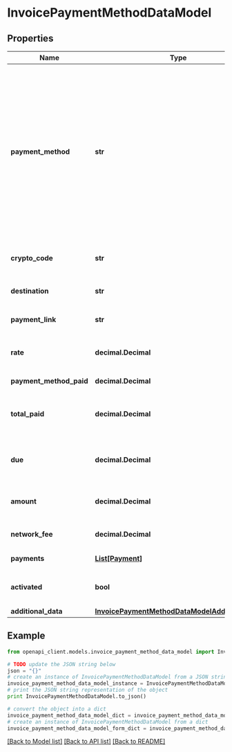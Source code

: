# InvoicePaymentMethodDataModel


## Properties
Name | Type | Description | Notes
------------ | ------------- | ------------- | -------------
**payment_method** | **str** | Payment method IDs are a combination of crypto code and payment type. Available payment method IDs for Bitcoin are:   - &#x60;\&quot;BTC-OnChain\&quot;&#x60; (with the equivalent of &#x60;\&quot;BTC\&quot;&#x60;)    -&#x60;\&quot;BTC-LightningLike\&quot;&#x60;: Any supported LN-based payment method (Lightning or LNURL)    - &#x60;\&quot;BTC-LightningNetwork\&quot;&#x60;: Lightning    - &#x60;\&quot;BTC-LNURLPAY\&quot;&#x60;: LNURL        Note: Separator can be either &#x60;-&#x60; or &#x60;_&#x60;. | [optional] 
**crypto_code** | **str** | Crypto code of the payment method (e.g., \&quot;BTC\&quot; or \&quot;LTC\&quot;) | [optional] 
**destination** | **str** | The destination the payment must be made to | [optional] 
**payment_link** | **str** | A payment link that helps pay to the payment destination | [optional] 
**rate** | **decimal.Decimal** | The rate between this payment method&#39;s currency and the invoice currency | [optional] 
**payment_method_paid** | **decimal.Decimal** | The amount paid by this payment method | [optional] 
**total_paid** | **decimal.Decimal** | The total amount paid by all payment methods to the invoice, converted to this payment method&#39;s currency | [optional] 
**due** | **decimal.Decimal** | The total amount left to be paid, converted to this payment method&#39;s currency (will be negative if overpaid) | [optional] 
**amount** | **decimal.Decimal** | The invoice amount, converted to this payment method&#39;s currency | [optional] 
**network_fee** | **decimal.Decimal** | The added merchant fee to pay for network costs of this payment method. | [optional] 
**payments** | [**List[Payment]**](Payment.md) | Payments made with this payment method. | [optional] 
**activated** | **bool** | If the payment method is activated (when lazy payments option is enabled | [optional] 
**additional_data** | [**InvoicePaymentMethodDataModelAdditionalData**](InvoicePaymentMethodDataModelAdditionalData.md) |  | [optional] 

## Example

```python
from openapi_client.models.invoice_payment_method_data_model import InvoicePaymentMethodDataModel

# TODO update the JSON string below
json = "{}"
# create an instance of InvoicePaymentMethodDataModel from a JSON string
invoice_payment_method_data_model_instance = InvoicePaymentMethodDataModel.from_json(json)
# print the JSON string representation of the object
print InvoicePaymentMethodDataModel.to_json()

# convert the object into a dict
invoice_payment_method_data_model_dict = invoice_payment_method_data_model_instance.to_dict()
# create an instance of InvoicePaymentMethodDataModel from a dict
invoice_payment_method_data_model_form_dict = invoice_payment_method_data_model.from_dict(invoice_payment_method_data_model_dict)
```
[[Back to Model list]](../README.md#documentation-for-models) [[Back to API list]](../README.md#documentation-for-api-endpoints) [[Back to README]](../README.md)


